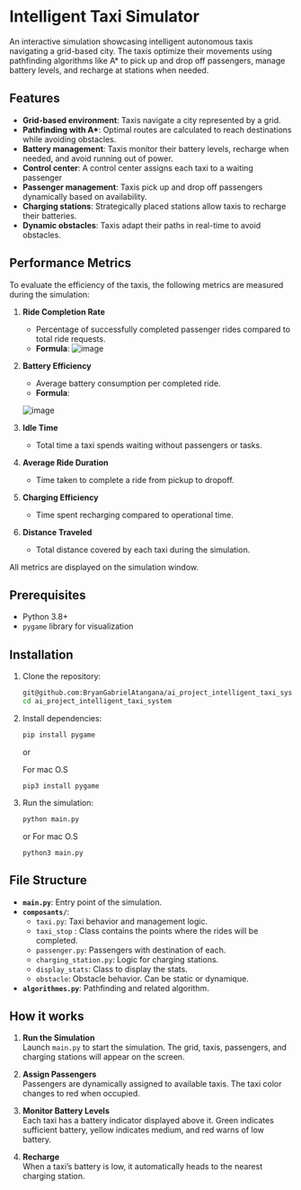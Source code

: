 # Intelligent Taxi Simulator

An interactive simulation showcasing intelligent autonomous taxis navigating a grid-based city. The taxis optimize their movements using pathfinding algorithms like A\* to pick up and drop off passengers, manage battery levels, and recharge at stations when needed.

## Features

- **Grid-based environment**: Taxis navigate a city represented by a grid.
- **Pathfinding with A\***: Optimal routes are calculated to reach destinations while avoiding obstacles.
- **Battery management**: Taxis monitor their battery levels, recharge when needed, and avoid running out of power.
- **Control center**: A control center assigns each taxi to a waiting passenger
- **Passenger management**: Taxis pick up and drop off passengers dynamically based on availability.
- **Charging stations**: Strategically placed stations allow taxis to recharge their batteries.
- **Dynamic obstacles**: Taxis adapt their paths in real-time to avoid obstacles.

## Performance Metrics

To evaluate the efficiency of the taxis, the following metrics are measured during the simulation:

1. **Ride Completion Rate**

   - Percentage of successfully completed passenger rides compared to total ride requests.
   - **Formula**:
     ![image](https://github.com/user-attachments/assets/7ca78934-0772-4895-b4eb-3db6ce005cba)

2. **Battery Efficiency**

   - Average battery consumption per completed ride.
   - **Formula**:

   ![image](https://github.com/user-attachments/assets/a514ca0c-4d2a-477d-947f-4f031a41aa6c)

3. **Idle Time**

   - Total time a taxi spends waiting without passengers or tasks.

4. **Average Ride Duration**

   - Time taken to complete a ride from pickup to dropoff.

5. **Charging Efficiency**

   - Time spent recharging compared to operational time.

6. **Distance Traveled**
   - Total distance covered by each taxi during the simulation.

All metrics are displayed on the simulation window.

## Prerequisites

- Python 3.8+
- `pygame` library for visualization

## Installation

1. Clone the repository:

   ```bash
   git@github.com:BryanGabrielAtangana/ai_project_intelligent_taxi_system.git
   cd ai_project_intelligent_taxi_system
   ```

2. Install dependencies:

   ```bash
   pip install pygame
   ```

   or

   For mac O.S

   ```
   pip3 install pygame
   ```

3. Run the simulation:
   ```bash
   python main.py
   ```
   or
   For mac O.S
   ```
   python3 main.py
   ```

## File Structure

- **`main.py`**: Entry point of the simulation.
- **`composants/`**:
  - `taxi.py`: Taxi behavior and management logic.
  - `taxi_stop` : Class contains the points where the rides will be completed.
  - `passenger.py`: Passengers with destination of each.
  - `charging_station.py`: Logic for charging stations.
  - `display_stats`: Class to display the stats.
  - `obstacle`: Obstacle behavior. Can be static or dynamique.
- **`algorithmes.py`**: Pathfinding and related algorithm.

## How it works

1. **Run the Simulation**  
   Launch `main.py` to start the simulation. The grid, taxis, passengers, and charging stations will appear on the screen.

2. **Assign Passengers**  
   Passengers are dynamically assigned to available taxis. The taxi color changes to red when occupied.

3. **Monitor Battery Levels**  
   Each taxi has a battery indicator displayed above it. Green indicates sufficient battery, yellow indicates medium, and red warns of low battery.

4. **Recharge**  
   When a taxi’s battery is low, it automatically heads to the nearest charging station.
